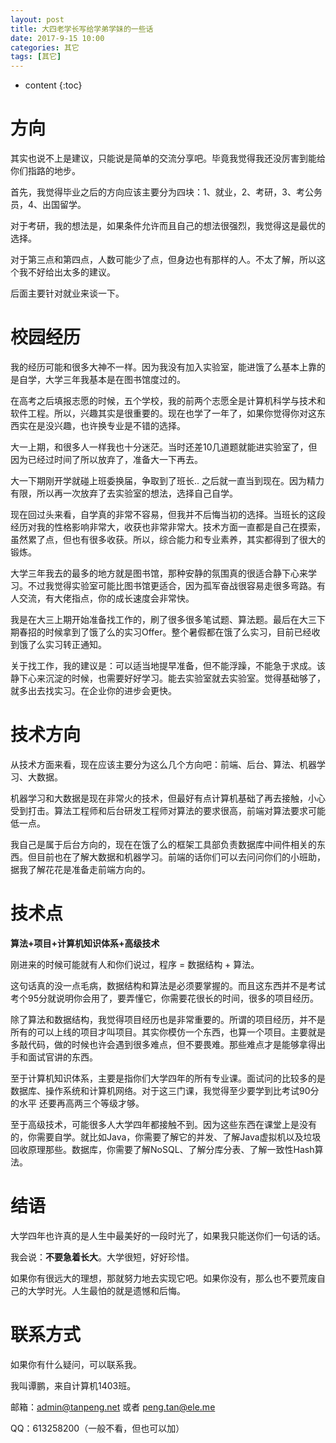 ```yaml
---
layout: post
title: 大四老学长写给学弟学妹的一些话
date: 2017-9-15 10:00
categories: 其它
tags: [其它]
---
```


* content
{:toc} 
# 方向

其实也说不上是建议，只能说是简单的交流分享吧。毕竟我觉得我还没厉害到能给你们指路的地步。

首先，我觉得毕业之后的方向应该主要分为四块：1、就业，2、考研，3、考公务员，4、出国留学。

对于考研，我的想法是，如果条件允许而且自己的想法很强烈，我觉得这是最优的选择。

对于第三点和第四点，人数可能少了点，但身边也有那样的人。不太了解，所以这个我不好给出太多的建议。

后面主要针对就业来谈一下。

# 校园经历

我的经历可能和很多大神不一样。因为我没有加入实验室，能进饿了么基本上靠的是自学，大学三年我基本是在图书馆度过的。

在高考之后填报志愿的时候，五个学校，我的前两个志愿全是计算机科学与技术和软件工程。所以，兴趣其实是很重要的。现在也学了一年了，如果你觉得你对这东西实在是没兴趣，也许换专业是不错的选择。

大一上期，和很多人一样我也十分迷茫。当时还差10几道题就能进实验室了，但因为已经过时间了所以放弃了，准备大一下再去。

大一下期刚开学就碰上班委换届，争取到了班长.. 之后就一直当到现在。因为精力有限，所以再一次放弃了去实验室的想法，选择自己自学。

现在回过头来看，自学真的非常不容易，但我并不后悔当初的选择。当班长的这段经历对我的性格影响非常大，收获也非常非常大。技术方面一直都是自己在摸索，虽然累了点，但也有很多收获。所以，综合能力和专业素养，其实都得到了很大的锻炼。

大学三年我去的最多的地方就是图书馆，那种安静的氛围真的很适合静下心来学习。不过我觉得实验室可能比图书馆更适合，因为孤军奋战很容易走很多弯路。有人交流，有大佬指点，你的成长速度会非常快。

我是在大三上期开始准备找工作的，刷了很多很多笔试题、算法题。最后在大三下期春招的时候拿到了饿了么的实习Offer。整个暑假都在饿了么实习，目前已经收到饿了么实习转正通知。

关于找工作，我的建议是：可以适当地提早准备，但不能浮躁，不能急于求成。该静下心来沉淀的时候，也需要好好学习。能去实验室就去实验室。觉得基础够了，就多出去找实习。在企业你的进步会更快。

# 技术方向

从技术方面来看，现在应该主要分为这么几个方向吧：前端、后台、算法、机器学习、大数据。

机器学习和大数据是现在非常火的技术，但最好有点计算机基础了再去接触，小心受到打击。算法工程师和后台研发工程师对算法的要求很高，前端对算法要求可能低一点。

我自己是属于后台方向的，现在在饿了么的框架工具部负责数据库中间件相关的东西。但目前也在了解大数据和机器学习。前端的话你们可以去问问你们的小班助，据我了解花花是准备走前端方向的。

# 技术点

**算法+项目+计算机知识体系+高级技术**

刚进来的时候可能就有人和你们说过，程序 = 数据结构 + 算法。

这句话真的没一点毛病，数据结构和算法是必须要掌握的。而且这东西并不是考试考个95分就说明你会用了，要弄懂它，你需要花很长的时间，很多的项目经历。

除了算法和数据结构，我觉得项目经历也是非常重要的。所谓的项目经历，并不是所有的可以上线的项目才叫项目。其实你模仿一个东西，也算一个项目。主要就是多敲代码，做的时候也许会遇到很多难点，但不要畏难。那些难点才是能够拿得出手和面试官讲的东西。

至于计算机知识体系，主要是指你们大学四年的所有专业课。面试问的比较多的是数据库、操作系统和计算机网络。对于这三门课，我觉得至少要学到比考试90分的水平 还要再高两三个等级才够。

至于高级技术，可能很多人大学四年都接触不到。因为这些东西在课堂上是没有的，你需要自学。就比如Java，你需要了解它的并发、了解Java虚拟机以及垃圾回收原理那些。数据库，你需要了解NoSQL、了解分库分表、了解一致性Hash算法。

# 结语

大学四年也许真的是人生中最美好的一段时光了，如果我只能送你们一句话的话。

我会说：**不要急着长大**。大学很短，好好珍惜。

如果你有很远大的理想，那就努力地去实现它吧。如果你没有，那么也不要荒废自己的大学时光。人生最怕的就是遗憾和后悔。

# 联系方式

如果你有什么疑问，可以联系我。

我叫谭鹏，来自计算机1403班。

邮箱：<admin@tanpeng.net> 或者 <peng.tan@ele.me>

QQ：613258200（一般不看，但也可以加）